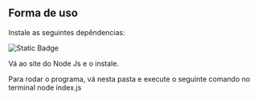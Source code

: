 ## Forma de uso
Instale as seguintes depêndencias:

![Static Badge](https://img.shields.io/badge/install_express-gree?style=flat-square&label=npm)

Vá ao site do Node Js e o instale.

Para rodar o programa, vá nesta pasta e execute o seguinte comando no terminal node index.js